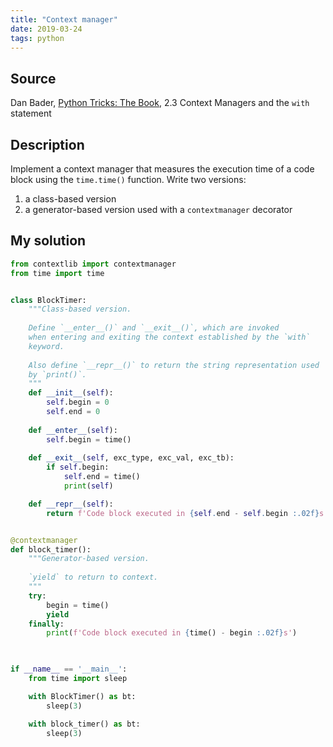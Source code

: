 ```yaml
---
title: "Context manager"
date: 2019-03-24
tags: python
---
```


## Source

Dan Bader, 
[Python Tricks: The Book](https://realpython.com/products/python-tricks-book/), 
2.3 Context Managers and the `with` statement


## Description

Implement a context manager that measures the execution time
of a code block using the `time.time()` function. Write two versions:
    
1. a class-based version
2. a generator-based version used with a `contextmanager` decorator 



## My solution

```py
from contextlib import contextmanager
from time import time


class BlockTimer:
    """Class-based version.
    
    Define `__enter__()` and `__exit__()`, which are invoked
    when entering and exiting the context established by the `with`
    keyword.
    
    Also define `__repr__()` to return the string representation used
    by `print()`.
    """
    def __init__(self):
        self.begin = 0
        self.end = 0
        
    def __enter__(self):
        self.begin = time()
        
    def __exit__(self, exc_type, exc_val, exc_tb):
        if self.begin:
            self.end = time()
            print(self)

    def __repr__(self):
        return f'Code block executed in {self.end - self.begin :.02f}s'


@contextmanager
def block_timer():
    """Generator-based version.
    
    `yield` to return to context.
    """
    try:
        begin = time()
        yield
    finally:
        print(f'Code block executed in {time() - begin :.02f}s') 
    


if __name__ == '__main__':
    from time import sleep

    with BlockTimer() as bt:
        sleep(3)

    with block_timer() as bt:
        sleep(3)
```

